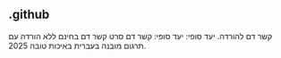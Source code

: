 ## .github

קשר דם  להורדה. יעד סופי:  יעד סופי: קשר דם סרט קשר דם בחינם ללא הורדה עם תרגום מובנה בעברית באיכות טובה 2025.
